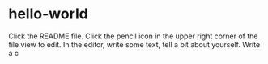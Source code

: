 # hello-world
Click the README file.
Click the pencil icon in the upper right corner of the file view to edit.
In the editor, write some text, tell a bit about yourself.
Write a c
